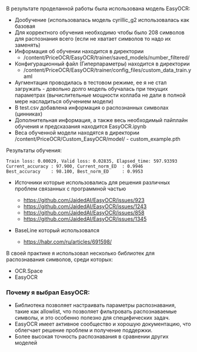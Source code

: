 В результате проделанной работы была использована модель EasyOCR:
- Дообучение (использовалась модель cyrillic_g2 использовалась как базовая
- Для корректного обучения необходимо чтобы было 208 символов для распознания всего (если не хватает символов то надо их заменять)
- Информация об обучении находится в директории 
  - /content/PriceOCR/EasyOCR/trainer/saved_models/number_filtered/
- Конфигурационный файл (Гиперпараметры) находится в директории 
  - /content/PriceOCR/EasyOCR/trainer/config_files/custom_data_train.yaml
- Аугментация проводилась в тестовом режиме, ее я не стал загружать - довольно долго модель обучалась при текущих параметрах (вычислительные мощности коллаба не дали в полной мере насладиться обучением модели)
- В test.csv добавлена информация о распознанных символах (цинниках)
- Дополнительная информация, а также весь необходимый пайплайн обучения и предсказания находится EasyOCR.ipynb
- Веса обученной модели находятся в директории /content/PriceOCR/Custom_EasyOCR/model/ - custom_example.pth

Результаты обучения:
```
Train loss: 0.00029, Valid loss: 0.02835, Elapsed_time: 597.93393
Current_accuracy : 97.900, Current_norm_ED  : 0.9946
Best_accuracy    : 98.100, Best_norm_ED     : 0.9953
```

- Источники которые использовались для решения различных проблем связанных с программной частью
  - https://github.com/JaidedAI/EasyOCR/issues/923
  - https://github.com/JaidedAI/EasyOCR/issues/1243
  - https://github.com/JaidedAI/EasyOCR/issues/858
  - https://github.com/JaidedAI/EasyOCR/issues/1345

- BaseLine который использовался
  - https://habr.com/ru/articles/691598/


В своей практике я использовал несколько библиотек для распознавания символов, среди которых:
- OCR.Space
- EasyOCR
### Почему я выбрал EasyOCR:
- Библиотека позволяет настраивать параметры распознавания, такие как allowlist, что позволяет фильтровать распознаваемые символы, и это особенно полезно для специфических задач.
- EasyOCR имеет активное сообщество и хорошую документацию, что облегчает решение проблем и получение поддержки.
- Более высокая точность распознавания в сравнении других моделей
